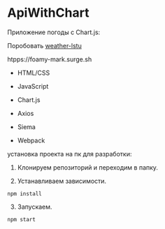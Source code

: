 # ApiWithChart

Приложение погоды с Chart.js:

Поробовать [weather-lstu](htpps://foamy-mark.surge.sh) 

htpps://foamy-mark.surge.sh

- HTML/CSS

- JavaScript

- Chart.js

- Axios

- Siema

- Webpack

установка проекта на пк для разработки:

1. Клонируем репозиторий и переходим в папку.

2. Устанавливаем зависимости.

```shell
npm install
```

3. Запускаем.

```shell
npm start
```
